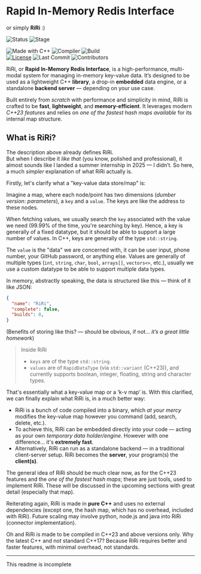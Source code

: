 # Rapid In-Memory Redis Interface
or simply **RiRi** :)

![Status](https://img.shields.io/badge/Status-PRE--MVP-red)
![Stage](https://img.shields.io/badge/stage-Under_Active_Development-darkorange)

![Made with C++](https://img.shields.io/badge/Made_with-C++23-green)
![Compiler](https://img.shields.io/badge/compiler-clang++-blueviolet)
![Build](https://img.shields.io/badge/build-pending-lightgrey)  
[![License](https://img.shields.io/badge/license-RRDL_v1-informational)](./LICENSE)
![Last Commit](https://img.shields.io/github/last-commit/ad4rsh2701/RiRi)
![Contributors](https://img.shields.io/github/contributors/ad4rsh2701/RiRi)

RiRi, or **Rapid In-Memory Redis Interface**, is a high-performance, multi-modal system for managing in-memory key-value data. It’s designed to be used as a lightweight C++ **library**, a drop-in **embedded** data engine, or a standalone **backend server** — depending on your use case.

Built entirely from _scratch_ with performance and simplicity in mind, RiRi is crafted to be **fast**, **lightweight**, and **memory-efficient**. It leverages modern _C++23 features_ and relies on _one of the fastest hash maps available_ for its internal map structure.

## What is RiRi?
The description above already defines RiRi.  
But when I describe it _like that_ (you know, polished and professional), it almost sounds like I landed a summer internship in 2025 — I didn’t. So here, a much _simpler_ explanation of what RiRi actually is.

Firstly, let's clarify what a "key-value data store/map" is:

Imagine a map, where each node/point has two dimensions (_dumber version: parameters_), a `key` and a `value`. The keys are like the address to these nodes.

When fetching values, we usually search the `key` associated with the value we need (99.99% of the time, you're searching by key). Hence, a key is generally of a fixed datatype, but it should be able to support a large number of values. In C++, keys are generally of the type `std::string`.

The `value` is the "data" we are concerned with, it can be user input, phone number, your GitHub password, or anything else. Values are generally of multiple types (`int`, `string`, `char`, `bool`, `arrays[]`, `vectors<>`, etc.), usually we use a custom datatype to be able to support multiple data types.

In memory, abstractly speaking, the data is structured like this — think of it like JSON:
```json
{
  "name": "RiRi",
  "complete": false,
  "builds": 0,
}
```
(Benefits of storing like this? — should be obvious, if not... _it’s a great little homework_)

> Inside RiRi
>- `keys` are of the type `std::string`.
>- `values` are of `RapidDataType` (via `std::variant` (C++23)), and currently supports boolean, integer, floating, string and character types.

That's essentially what a key-value map or a ‘k-v map’ is. With this clarified, we can finally explain what RiRi is, in a much better way:

- RiRi is a bunch of code compiled into a binary, which _at your mercy_ modifies the key-value map however you command (add, search, delete, etc.).
- To achieve this, RiRi can be embedded directly into your code — acting as your own _temporary data holder/engine_. However with one difference... it's **extremely fast**.
- Alternatively, RiRi can run as a standalone backend — in a traditional client-server setup. RiRi becomes the **server**, your program(s) the **client(s)**.

The general idea of RiRi should be much clear now, as for the C++23 features and the _one of the fastest hash maps_; these are just tools, used to implement RiRi. These will be discussed in the upcoming sections with great detail (especially that map).

Reiterating again, RiRi is made in **pure C++** and uses no external dependencies (except one, the hash map, which has no overhead, included with RiRi). Future scaling may involve python, node.js and java into RiRi (connector implementation).

Oh and RiRi is made to be compiled in C++23 and above versions only. Why the latest C++ and not standard C++17? Because RiRi requires better and faster features, with minimal overhead, not standards.

---
This readme is incomplete